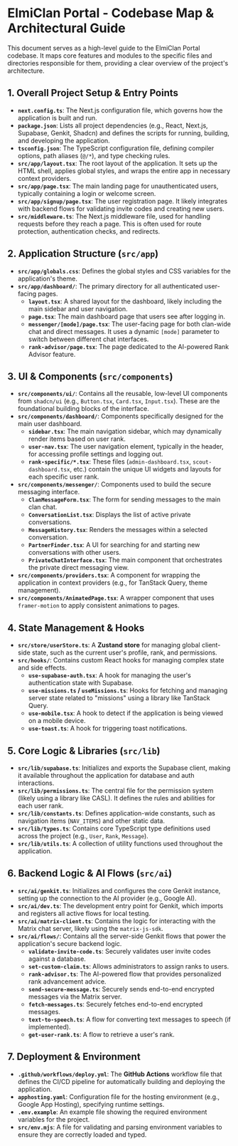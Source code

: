 # ElmiClan Portal - Codebase Map & Architectural Guide

This document serves as a high-level guide to the ElmiClan Portal codebase. It maps core features and modules to the specific files and directories responsible for them, providing a clear overview of the project's architecture.

## 1. Overall Project Setup & Entry Points

- **`next.config.ts`**: The Next.js configuration file, which governs how the application is built and run.
- **`package.json`**: Lists all project dependencies (e.g., React, Next.js, Supabase, Genkit, Shadcn) and defines the scripts for running, building, and developing the application.
- **`tsconfig.json`**: The TypeScript configuration file, defining compiler options, path aliases (`@/*`), and type checking rules.
- **`src/app/layout.tsx`**: The root layout of the application. It sets up the HTML shell, applies global styles, and wraps the entire app in necessary context providers.
- **`src/app/page.tsx`**: The main landing page for unauthenticated users, typically containing a login or welcome screen.
- **`src/app/signup/page.tsx`**: The user registration page. It likely integrates with backend flows for validating invite codes and creating new users.
- **`src/middleware.ts`**: The Next.js middleware file, used for handling requests before they reach a page. This is often used for route protection, authentication checks, and redirects.

## 2. Application Structure (`src/app`)

- **`src/app/globals.css`**: Defines the global styles and CSS variables for the application's theme.
- **`src/app/dashboard/`**: The primary directory for all authenticated user-facing pages.
    - **`layout.tsx`**: A shared layout for the dashboard, likely including the main sidebar and user navigation.
    - **`page.tsx`**: The main dashboard page that users see after logging in.
    - **`messenger/[mode]/page.tsx`**: The user-facing page for both clan-wide chat and direct messages. It uses a dynamic `[mode]` parameter to switch between different chat interfaces.
    - **`rank-advisor/page.tsx`**: The page dedicated to the AI-powered Rank Advisor feature.

## 3. UI & Components (`src/components`)

- **`src/components/ui/`**: Contains all the reusable, low-level UI components from `shadcn/ui` (e.g., `Button.tsx`, `Card.tsx`, `Input.tsx`). These are the foundational building blocks of the interface.
- **`src/components/dashboard/`**: Components specifically designed for the main user dashboard.
    - **`sidebar.tsx`**: The main navigation sidebar, which may dynamically render items based on user rank.
    - **`user-nav.tsx`**: The user navigation element, typically in the header, for accessing profile settings and logging out.
    - **`rank-specific/*.tsx`**: These files (`admin-dashboard.tsx`, `scout-dashboard.tsx`, etc.) contain the unique UI widgets and layouts for each specific user rank.
- **`src/components/messenger/`**: Components used to build the secure messaging interface.
    - **`ClanMessageForm.tsx`**: The form for sending messages to the main clan chat.
    - **`ConversationList.tsx`**: Displays the list of active private conversations.
    - **`MessageHistory.tsx`**: Renders the messages within a selected conversation.
    - **`PartnerFinder.tsx`**: A UI for searching for and starting new conversations with other users.
    - **`PrivateChatInterface.tsx`**: The main component that orchestrates the private direct messaging view.
- **`src/components/providers.tsx`**: A component for wrapping the application in context providers (e.g., for TanStack Query, theme management).
- **`src/components/AnimatedPage.tsx`**: A wrapper component that uses `framer-motion` to apply consistent animations to pages.

## 4. State Management & Hooks

- **`src/store/userStore.ts`**: A **Zustand store** for managing global client-side state, such as the current user's profile, rank, and permissions.
- **`src/hooks/`**: Contains custom React hooks for managing complex state and side effects.
    - **`use-supabase-auth.tsx`**: A hook for managing the user's authentication state with Supabase.
    - **`use-missions.ts` / `useMissions.ts`**: Hooks for fetching and managing server state related to "missions" using a library like TanStack Query.
    - **`use-mobile.tsx`**: A hook to detect if the application is being viewed on a mobile device.
    - **`use-toast.ts`**: A hook for triggering toast notifications.

## 5. Core Logic & Libraries (`src/lib`)

- **`src/lib/supabase.ts`**: Initializes and exports the Supabase client, making it available throughout the application for database and auth interactions.
- **`src/lib/permissions.ts`**: The central file for the permission system (likely using a library like CASL). It defines the rules and abilities for each user rank.
- **`src/lib/constants.ts`**: Defines application-wide constants, such as navigation items (`NAV_ITEMS`) and other static data.
- **`src/lib/types.ts`**: Contains core TypeScript type definitions used across the project (e.g., `User`, `Rank`, `Message`).
- **`src/lib/utils.ts`**: A collection of utility functions used throughout the application.

## 6. Backend Logic & AI Flows (`src/ai`)

- **`src/ai/genkit.ts`**: Initializes and configures the core Genkit instance, setting up the connection to the AI provider (e.g., Google AI).
- **`src/ai/dev.ts`**: The development entry point for Genkit, which imports and registers all active flows for local testing.
- **`src/ai/matrix-client.ts`**: Contains the logic for interacting with the Matrix chat server, likely using the `matrix-js-sdk`.
- **`src/ai/flows/`**: Contains all the server-side Genkit flows that power the application's secure backend logic.
    - **`validate-invite-code.ts`**: Securely validates user invite codes against a database.
    - **`set-custom-claim.ts`**: Allows administrators to assign ranks to users.
    - **`rank-advisor.ts`**: The AI-powered flow that provides personalized rank advancement advice.
    - **`send-secure-message.ts`**: Securely sends end-to-end encrypted messages via the Matrix server.
    - **`fetch-messages.ts`**: Securely fetches end-to-end encrypted messages.
    - **`text-to-speech.ts`**: A flow for converting text messages to speech (if implemented).
    - **`get-user-rank.ts`**: A flow to retrieve a user's rank.

## 7. Deployment & Environment

- **`.github/workflows/deploy.yml`**: The **GitHub Actions** workflow file that defines the CI/CD pipeline for automatically building and deploying the application.
- **`apphosting.yaml`**: Configuration file for the hosting environment (e.g., Google App Hosting), specifying runtime settings.
- **`.env.example`**: An example file showing the required environment variables for the project.
- **`src/env.mjs`**: A file for validating and parsing environment variables to ensure they are correctly loaded and typed.